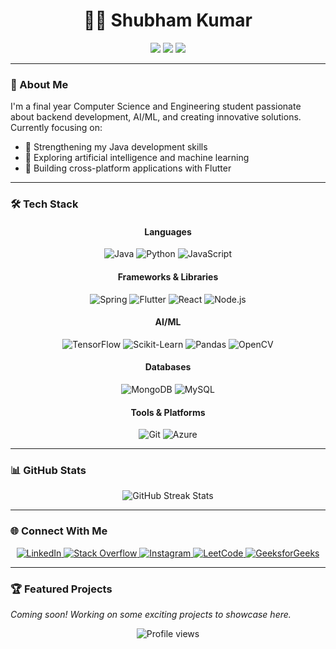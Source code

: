 # <div align="center">👨‍💻 Shubham Kumar</div>

<div align="center">
  <img src="https://img.shields.io/badge/Role-Computer%20Science%20Student-blue?style=for-the-badge&logo=graduation-cap"/>
  <img src="https://img.shields.io/badge/Focus-Backend%20Development-green?style=for-the-badge&logo=server"/>
  <img src="https://img.shields.io/badge/Learning-AI%2FML-orange?style=for-the-badge&logo=tensorflow"/>
</div>

---

### 🚀 About Me

I'm a final year Computer Science and Engineering student passionate about backend development, AI/ML, and creating innovative solutions. Currently focusing on:

- 🔨 Strengthening my Java development skills
- 🤖 Exploring artificial intelligence and machine learning
- 📱 Building cross-platform applications with Flutter

---

### 🛠️ Tech Stack

<div align="center">

#### Languages
![Java](https://img.shields.io/badge/Java-ED8B00?style=for-the-badge&logo=java&logoColor=white)
![Python](https://img.shields.io/badge/Python-3776AB?style=for-the-badge&logo=python&logoColor=white)
![JavaScript](https://img.shields.io/badge/JavaScript-F7DF1E?style=for-the-badge&logo=javascript&logoColor=black)

#### Frameworks & Libraries
![Spring](https://img.shields.io/badge/Spring-6DB33F?style=for-the-badge&logo=spring&logoColor=white)
![Flutter](https://img.shields.io/badge/Flutter-02569B?style=for-the-badge&logo=flutter&logoColor=white)
![React](https://img.shields.io/badge/React-20232A?style=for-the-badge&logo=react&logoColor=61DAFB)
![Node.js](https://img.shields.io/badge/Node.js-339933?style=for-the-badge&logo=nodedotjs&logoColor=white)

#### AI/ML
![TensorFlow](https://img.shields.io/badge/TensorFlow-FF6F00?style=for-the-badge&logo=tensorflow&logoColor=white)
![Scikit-Learn](https://img.shields.io/badge/Scikit_Learn-F7931E?style=for-the-badge&logo=scikit-learn&logoColor=white)
![Pandas](https://img.shields.io/badge/Pandas-150458?style=for-the-badge&logo=pandas&logoColor=white)
![OpenCV](https://img.shields.io/badge/OpenCV-5C3EE8?style=for-the-badge&logo=opencv&logoColor=white)

#### Databases
![MongoDB](https://img.shields.io/badge/MongoDB-4EA94B?style=for-the-badge&logo=mongodb&logoColor=white)
![MySQL](https://img.shields.io/badge/MySQL-005C84?style=for-the-badge&logo=mysql&logoColor=white)

#### Tools & Platforms
![Git](https://img.shields.io/badge/Git-F05032?style=for-the-badge&logo=git&logoColor=white)
![Azure](https://img.shields.io/badge/Azure-0078D4?style=for-the-badge&logo=microsoft-azure&logoColor=white)

</div>

---

### 📊 GitHub Stats

<div align="center">
  <img src="https://github-readme-streak-stats.herokuapp.com/?user=shubhamkmr&theme=dark" alt="GitHub Streak Stats" />
</div>

---

### 🌐 Connect With Me

<div align="center">
  <a href="https://www.linkedin.com/in/shubham-kumar-k29">
    <img src="https://img.shields.io/badge/LinkedIn-0077B5?style=for-the-badge&logo=linkedin&logoColor=white" alt="LinkedIn" />
  </a>
  <a href="https://stackoverflow.com/users/20425580/shubham-kumar">
    <img src="https://img.shields.io/badge/Stack_Overflow-FE7A16?style=for-the-badge&logo=stack-overflow&logoColor=white" alt="Stack Overflow" />
  </a>
  <a href="https://instagram.com/shubham_k29">
    <img src="https://img.shields.io/badge/Instagram-E4405F?style=for-the-badge&logo=instagram&logoColor=white" alt="Instagram" />
  </a>
  <a href="https://leetcode.com/u/shubham_k29/">
    <img src="https://img.shields.io/badge/LeetCode-FFA116?style=for-the-badge&logo=leetcode&logoColor=black" alt="LeetCode" />
  </a>
  <a href="https://www.geeksforgeeks.org/user/shubhamkmrbhardwaj/">
    <img src="https://img.shields.io/badge/GeeksforGeeks-2F8D46?style=for-the-badge&logo=geeksforgeeks&logoColor=white" alt="GeeksforGeeks" />
  </a>
</div>

---

<!-- You can add a section like this to showcase projects -->
### 🏆 Featured Projects

*Coming soon! Working on some exciting projects to showcase here.*

<!-- Footer -->
<div align="center">
  <img src="https://komarev.com/ghpvc/?username=shubhamkmr&style=flat-square&color=blue" alt="Profile views" />
</div>
